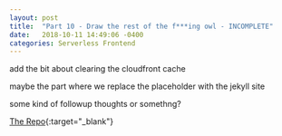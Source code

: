 ```yaml
---
layout: post
title:  "Part 10 - Draw the rest of the f***ing owl - INCOMPLETE"
date:   2018-10-11 14:49:06 -0400
categories: Serverless Frontend
---
```


add the bit about clearing the cloudfront cache

maybe the part where we replace the placeholder with the jekyll site


some kind of followup thoughts or somethng?


[The Repo](https://github.com/gNerdLabs/serverlessapp-frontend){:target="_blank"}